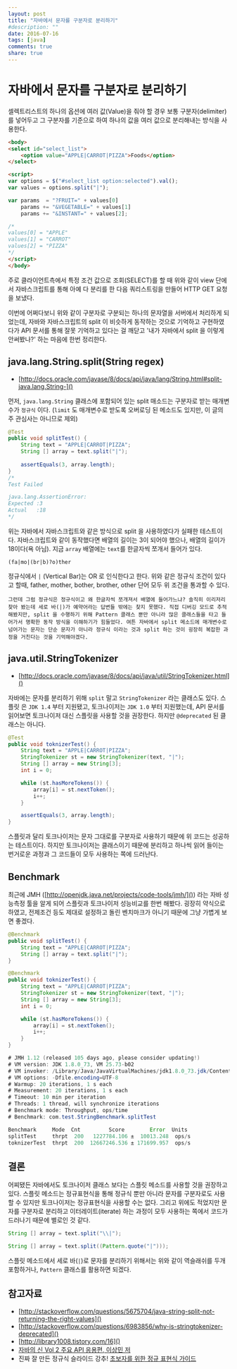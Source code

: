 ```yaml
---
layout: post
title: "자바에서 문자를 구분자로 분리하기"
#description: ""
date: 2016-07-16
tags: [java]
comments: true
share: true
---
```


# 자바에서 문자를 구분자로 분리하기

셀렉트리스트의 하나의 옵션에 여러 값(Value)을 줘야 할 경우 보통 구분자(delimiter)를 넣어두고 그 구분자를 기준으로 하여 하나의 값을 여러 값으로 분리해내는 방식을 사용한다.

```html
<body>
<select id="select_list">
    <option value="APPLE|CARROT|PIZZA">Foods</option>
</select>

<script>
var options = $("#select_list option:selected").val();
var values = options.split("|");

var params  = "?FRUIT=" + values[0]
    params += "&VEGETABLE=" + values[1]
    params += "&INSTANT=" + values[2];

/*
values[0] = "APPLE"
values[1] = "CARROT"
values[2] = "PIZZA"
*/
</script>
</body>
```

주로 클라이언트측에서 특정 조건 값으로 조회(SELECT)를 할 때 위와 같이 view 단에서 자바스크립트를 통해 아예 다 분리를 한 다음 쿼리스트링을 만들어 HTTP GET 요청을 보냈다.

이번에 어쩌다보니 위와 같이 구분자로 구분되는 하나의 문자열을 서버에서 처리하게 되었는데, 자바와 자바스크립트의 split 이 비슷하게 동작하는 것으로 기억하고 구현하였다가 API 문서를 통해 잘못 기억하고 있다는 걸 깨닫고 '내가 자바에서 split 을 이렇게 안써봤나?' 하는 마음에 한번 정리한다.

## java.lang.String.split(String regex)

- [http://docs.oracle.com/javase/8/docs/api/java/lang/String.html#split-java.lang.String-]()

먼저, `java.lang.String` 클래스에 포함되어 있는 split 매소드는 구분자로 받는 매개변수가 `정규식` 이다. (`limit` 도 매개변수로 받도록 오버로딩 된 메소드도 있지만, 이 글의 주 관심사는 아니므로 제외)

```java
@Test
public void splitTest() {
    String text = "APPLE|CARROT|PIZZA";
    String [] array = text.split("|");
    
    assertEquals(3, array.length);
}
/*
Test Failed

java.lang.AssertionError: 
Expected :3
Actual   :18
*/
```

위는 자바에서 자바스크립트와 같은 방식으로 split 을 사용하였다가 실패한 테스트이다.
자바스크립트와 같이 동작했다면 배열의 길이는 3이 되어야 했으나, 배열의 길이가 18이다(욕 아님). 지금 `array` 배열에는 `text`를 한글자씩 쪼개서 들어가 있다.

```regex
(fa|mo|(br|b)?o)ther
```

정규식에서 `|` (Vertical Bar)는 OR 로 인식한다고 한다. 위와 같은 정규식 조건이 있다고 할때, father, mother, bother, brother, other 단어 모두 위 조건을 통과할 수 있다.

```text
그런데 그럼 정규식은 정규식이고 왜 한글자씩 쪼개져서 배열에 들어가느냐? 솔직히 이리저리 찾아 봤는데 세로 바(|)가 예약어라는 답변들 밖에는 찾지 못했다. 직접 디버깅 모드로 추적 해봤지만, split 을 수행하기 위해 Pattern 클래스 뿐만 아니라 많은 클래스들을 타고 들어가서 명확한 동작 방식을 이해하기가 힘들었다. 여튼 자바에서 split 메소드에 매개변수로 넘어가는 문자는 단순 문자가 아니라 정규식 이라는 것과 split 하는 것이 굉장히 복잡한 과정을 거친다는 것을 기억해야겠다.
```

## java.util.StringTokenizer

- [http://docs.oracle.com/javase/8/docs/api/java/util/StringTokenizer.html]()

자바에는 문자를 분리하기 위해 `split` 말고 `StringTokenizer` 라는 클래스도 있다. 스플릿 은 `JDK 1.4` 부터 지원됐고, 토크나이저는 `JDK 1.0` 부터 지원했는데, API 문서를 읽어보면 토크나이저 대신 스플릿을 사용할 것을 권장한다. 하지만 `@deprecated` 된 클래스는 아니다. 

```java
@Test
public void toknizerTest() {
    String text = "APPLE|CARROT|PIZZA";
    StringTokenizer st = new StringTokenizer(text, "|");
    String [] array = new String[3];
    int i = 0;

    while (st.hasMoreTokens()) {
        array[i] = st.nextToken();
        i++;
    }

    assertEquals(3, array.length);
}
```
스플릿과 달리 토크나이저는 문자 그대로를 구분자로 사용하기 때문에 위 코드는 성공하는 테스트이다. 하지만 토크나이저는 클래스이기 때문에 분리하고 하나씩 읽어 들이는 번거로운 과정과 그 코드들이 모두 사용하는 쪽에 드러난다.

## Benchmark

최근에 JMH ([http://openjdk.java.net/projects/code-tools/jmh/]()) 라는 자바 성능측정 툴을 알게 되어 스플릿과 토크나이저 성능비교를 한번 해봤다. 굉장히 약식으로 하였고, 전제조건 등도 제대로 설정하고 돌린 벤치마크가 아니기 때문에 그냥 가볍게 보면 좋겠다.

```java
@Benchmark
public void splitTest() {
    String text = "APPLE|CARROT|PIZZA";
    String [] array = text.split("|");
}

@Benchmark
public void toknizerTest() {
    String text = "APPLE|CARROT|PIZZA";
    StringTokenizer st = new StringTokenizer(text, "|");
    String [] array = new String[3];
    int i = 0;

    while (st.hasMoreTokens()) {
        array[i] = st.nextToken();
        i++;
    }
}

# JMH 1.12 (released 105 days ago, please consider updating!)
# VM version: JDK 1.8.0_73, VM 25.73-b02
# VM invoker: /Library/Java/JavaVirtualMachines/jdk1.8.0_73.jdk/Contents/Home/jre/bin/java
# VM options: -Dfile.encoding=UTF-8
# Warmup: 20 iterations, 1 s each
# Measurement: 20 iterations, 1 s each
# Timeout: 10 min per iteration
# Threads: 1 thread, will synchronize iterations
# Benchmark mode: Throughput, ops/time
# Benchmark: com.test.StringBenchmark.splitTest

Benchmark     Mode  Cnt         Score        Error  Units
splitTest     thrpt  200   1227784.106 ±  10013.248  ops/s
toknizerTest  thrpt  200  12667246.536 ± 171699.957  ops/s
```

## 결론

어찌됐든 자바에서도 토크나이저 클래스 보다는 스플릿 메소드를 사용할 것을 권장하고 있다. 스플릿 메소드는 정규표현식을 통해 정규식 뿐만 아니라 문자를 구분자로도 사용할 수 있지만 토크나이저는 정규표현식을 사용할 수는 없다. 그리고 위에도 적었지만 문자를 구분자로 분리하고 이터레이트(iterate) 하는 과정이 모두 사용하는 쪽에서 코드가 드러나기 때문에 별로인 것 같다.

```java
String [] array = text.split("\\|");

String [] array = text.split((Pattern.quote("|")));
```

스플릿 메소드에서 세로 바(`|`)로 문자를 분리하기 위해서는 위와 같이 역슬래쉬를 두개 포함하거나, `Pattern` 클래스를 활용하면 되겠다.


## 참고자료
- [http://stackoverflow.com/questions/5675704/java-string-split-not-returning-the-right-values]()
- [http://stackoverflow.com/questions/6983856/why-is-stringtokenizer-deprecated]()
- [http://library1008.tistory.com/16]()
- [자바의 신 Vol 2 주요 API 응용편, 이상민 저](http://book.naver.com/bookdb/book_detail.nhn?bid=7188745)
- 진짜 잘 만든 정규식 슬라이드 강추! [초보자를 위한 정규 표현식 가이드](http://www.slideshare.net/ibare/ss-39274621)
